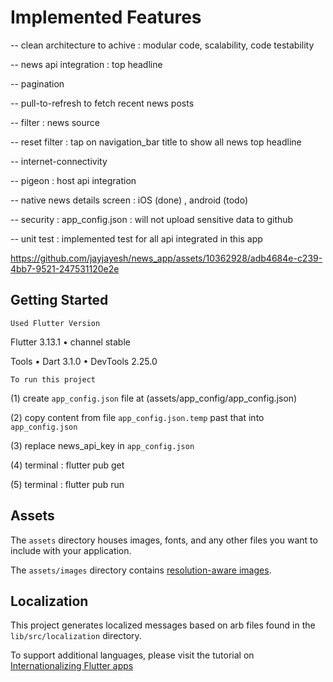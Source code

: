 # Implemented Features

-- clean architecture to achive : modular code, scalability, code testability 

-- news api integration : top headline

-- pagination

-- pull-to-refresh to fetch recent news posts

-- filter : news source

-- reset filter : tap on navigation_bar title to show all news top headline

-- internet-connectivity

-- pigeon : host api integration

-- native news details screen : iOS (done) , android (todo)

-- security : app_config.json : will not upload sensitive data to github

-- unit test : implemented test for all api integrated in this app



https://github.com/jayjayesh/news_app/assets/10362928/adb4684e-c239-4bb7-9521-247531120e2e




## Getting Started

`Used Flutter Version`

Flutter 3.13.1 • channel stable

Tools • Dart 3.1.0 • DevTools 2.25.0

`To run this project`

(1) create `app_config.json` file at (assets/app_config/app_config.json)

(2) copy content from file `app_config.json.temp` past that into `app_config.json` 

(3) replace news_api_key in `app_config.json`

(4) terminal : flutter pub get

(5) terminal : flutter pub run

## Assets

The `assets` directory houses images, fonts, and any other files you want to
include with your application.

The `assets/images` directory contains [resolution-aware
images](https://flutter.dev/docs/development/ui/assets-and-images#resolution-aware).

## Localization

This project generates localized messages based on arb files found in
the `lib/src/localization` directory.

To support additional languages, please visit the tutorial on
[Internationalizing Flutter
apps](https://flutter.dev/docs/development/accessibility-and-localization/internationalization)
